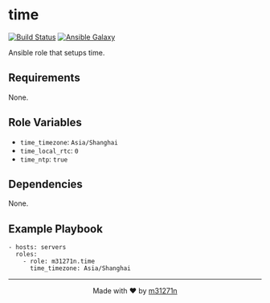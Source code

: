 # time

[![Build Status](https://travis-ci.org/m31271n/ansible-role-time.svg?branch=master)](https://travis-ci.org/m31271n/ansible-role-time)
[![Ansible Galaxy](https://img.shields.io/badge/galaxy-m31271n.time-blue.svg)](https://galaxy.ansible.com/m31271n/time)

Ansible role that setups time.

## Requirements

None.

## Role Variables

+ `time_timezone`: `Asia/Shanghai`
+ `time_local_rtc`: `0`
+ `time_ntp`: `true`

## Dependencies

None.

## Example Playbook

```
- hosts: servers
  roles:
    - role: m31271n.time
      time_timezone: Asia/Shanghai
```

* * *

<p align="center">Made with ❤ by <a href="http://index.m31271n.com">m31271n</a></p>

